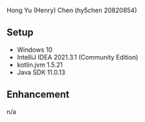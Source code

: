 Hong Yu (Henry) Chen (hy5chen 20820854)

## Setup
* Windows 10
* IntelliJ IDEA 2021.3.1 (Community Edition)
* kotlin.jvm 1.5.21
* Java SDK 11.0.13

## Enhancement
n/a
